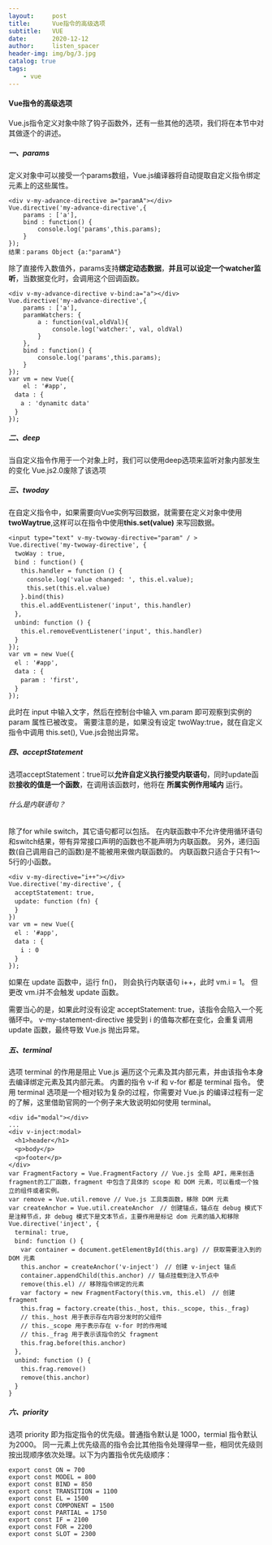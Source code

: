 ```yaml
---
layout:     post
title:      Vue指令的高级选项
subtitle:   VUE
date:       2020-12-12
author:     listen_spacer
header-img: img/bg/3.jpg
catalog: true
tags:
    - vue
---
```


#### Vue指令的高级选项
Vue.js指令定义对象中除了钩子函数外，还有一些其他的选项，我们将在本节中对其做逐个的讲述。

##### 一、params

定义对象中可以接受一个params数组，Vue.js编译器将自动提取自定义指令绑定元素上的这些属性。

```
<div v-my-advance-directive a="paramA"></div>
Vue.directive('my-advance-directive',{
    params : ['a'],
    bind : function() {
        console.log('params',this.params);
    }
});
结果：params Object {a:"paramA"}
```

除了直接传入数值外，params支持**绑定动态数据**，**并且可以设定一个watcher监听**，当数据变化时，会调用这个回调函数。

```
<div v-my-advance-directive v-bind:a="a"></div>
Vue.directive('my-advance-directive',{
    params : ['a'],
    paramWatchers: {
        a : function(val,oldVal){
            console.log('watcher:', val, oldVal)
        }
    },
    bind : function() {
        console.log('params',this.params);
    }
});
var vm = new Vue({
    el : '#app',
　data : {
　　a : 'dynamitc data'
　}
});
```

##### 二、deep

当自定义指令作用于一个对象上时，我们可以使用deep选项来监听对象内部发生的变化
Vue.js2.0废除了该选项

##### 三、twoday

在自定义指令中，如果需要向Vue实例写回数据，就需要在定义对象中使用**twoWaytrue**,这样可以在指令中使用**this.set(value)** 来写回数据。

```
<input type="text" v-my-twoway-directive="param" / >
Vue.directive('my-twoway-directive', {
　twoWay : true,
　bind : function() {
　　this.handler = function () {
　　　console.log('value changed: ', this.el.value);
　　　this.set(this.el.value)
　　}.bind(this)
　　this.el.addEventListener('input', this.handler)
　},
　unbind: function () {
　　this.el.removeEventListener('input', this.handler)
　}
});
var vm = new Vue({
　el : '#app',
　data : {
　　param : 'first',
　}
});
```

此时在 input 中输入文字，然后在控制台中输入 vm.param 即可观察到实例的 param 属性已被改变。
需要注意的是，如果没有设定 twoWay:true，就在自定义指令中调用 this.set(), Vue.js会抛出异常。

##### 四、acceptStatement

选项acceptStatement：true可以**允许自定义执行接受内联语句**，同时update函数**接收的值是一个函数**，在调用该函数时，他将在 **所属实例作用域内** 运行。

###### 什么是内联语句？

除了for while switch，其它语句都可以包括。
在内联函数中不允许使用循环语句和switch结果，带有异常接口声明的函数也不能声明为内联函数。
另外，递归函数(自己调用自己的函数)是不能被用来做内联函数的。
内联函数只适合于只有1～5行的小函数。

```
<div v-my-directive="i++"></div>
Vue.directive('my-directive', {
　acceptStatement: true,
　update: function (fn) {
　}
})
var vm = new Vue({
　el : '#app',
　data : {
　　i : 0
　}
});
```

如果在 update 函数中，运行 fn()， 则会执行内联语句 i++，此时 vm.i = 1。
但更改 vm.i并不会触发 update 函数。

需要当心的是，如果此时没有设定 acceptStatement: true，该指令会陷入一个死循环中。
v-my-statement-directive 接受到 i 的值每次都在变化，会重复调用 update 函数，最终导致 Vue.js 抛出异常。

##### 五、terminal
选项 terminal 的作用是阻止 Vue.js 遍历这个元素及其内部元素，并由该指令本身去编译绑定元素及其内部元素。
内置的指令 v-if 和 v-for 都是 terminal 指令。
使用 terminal 选项是一个相对较为复杂的过程，你需要对 Vue.js 的编译过程有一定的了解，这里借助官网的一个例子来大致说明如何使用 terminal。

```
<div id="modal"></div>
...
<div v-inject:modal>
　<h1>header</h1>
　<p>body</p>
　<p>footer</p>
</div>
var FragmentFactory = Vue.FragmentFactory // Vue.js 全局 API，用来创造 fragment的工厂函数，fragment 中包含了具体的 scope 和 DOM 元素，可以看成一个独立的组件或者实例。
var remove = Vue.util.remove // Vue.js 工具类函数，移除 DOM 元素
var createAnchor = Vue.util.createAnchor　// 创建锚点，锚点在 debug 模式下是注释节点，非 debug 模式下是文本节点，主要作用是标记 dom 元素的插入和移除
Vue.directive('inject', {
　terminal: true,
　bind: function () {
　　var container = document.getElementById(this.arg) // 获取需要注入到的 DOM 元素
　　this.anchor = createAnchor('v-inject')　// 创建 v-inject 锚点
　　container.appendChild(this.anchor) // 锚点挂载到注入节点中
　　remove(this.el) // 移除指令绑定的元素
　　var factory = new FragmentFactory(this.vm, this.el)　// 创建 fragment
　　this.frag = factory.create(this._host, this._scope, this._frag)
　　// this._host 用于表示存在内容分发时的父组件
　　// this._scope 用于表示存在 v-for 时的作用域
　　// this._frag 用于表示该指令的父 fragment
　　this.frag.before(this.anchor)
　},
　unbind: function () {
　　this.frag.remove()
　　remove(this.anchor)
　}
}
```

##### 六、priority
选项 priority 即为指定指令的优先级。普通指令默认是 1000，termial 指令默认为2000。
同一元素上优先级高的指令会比其他指令处理得早一些，相同优先级则按出现顺序依次处理。以下为内置指令优先级顺序：

```
export const ON = 700
export const MODEL = 800
export const BIND = 850
export const TRANSITION = 1100
export const EL = 1500
export const COMPONENT = 1500
export const PARTIAL = 1750
export const IF = 2100
export const FOR = 2200
export const SLOT = 2300
```